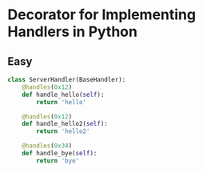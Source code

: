 # Decorator for Implementing Handlers in Python
## Easy
```python
class ServerHandler(BaseHandler):
    @handles(0x12)
    def handle_hello(self):
        return 'hello'

    @handles(0x12)
    def handle_hello2(self):
        return 'hello2'

    @handles(0x34)
    def handle_bye(self):
        return 'bye'
```
